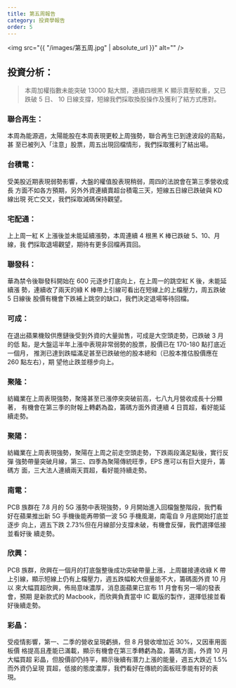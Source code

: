 ```yaml
---
title: 第五周報告
category: 投資學報告
order: 5
---
```


<span class="image fit"><img src="{{ "/images/第五周.jpg" | absolute_url }}" alt="" /></span>

## 投資分析：

> 本周加權指數未能突破 13000 點大關，連續四根黑 K 顯示賣壓較重，又已跌破 5 日、
> 10 日線支撐，短線我們採取換股操作及獲利了結方式應對。

### 聯合再生：

本周為能源週，太陽能股在本周表現更較上周強勢，聯合再生已到達波段的高點，甚
至已被列入「注意」股票，周五出現回檔情形，我們採取獲利了結出場。

### 台積電：

受美股近期表現弱勢影響，大盤的權值股表現稍弱，周四的法說會在第三季營收成長
方面不如各方預期，另外外資連續賣超台積電三天，短線五日線已跌破與 KD 線出現
死亡交叉，我們採取減碼保持觀望。

### 宅配通：

上上周一紅 K 上漲後並未能延續漲勢，本周連續 4 根黑 K 棒已跌破 5、10、月線，我
們採取退場觀望，期待有更多回檔再買回。

### 聯發科：

華為禁令後聯發科開始在 600 元逐步打底向上，在上周一的跳空紅 K 後，未能延續漲
勢，連續收了兩天的綠 K 棒帶上引線可看出在短線上的上檔壓力，周五跌破 5 日線後
股價有機會下跌補上跳空的缺口，我們決定退場等待回檔。

### 可成：

在退出蘋果機殼供應鏈後受到外資的大量拋售，可成是大空頭走勢，已跌破 3 月的低
點，是大盤這半年上漲中表現非常弱勢的股票，股價已在 170-180 點打底近一個月，
推測已達到跌幅滿足甚至已跌破他的股本總和（已股本推估股價應在 260 點左右），期
望他止跌並穩步向上。

### 聚隆：

紡織業在上周表現強勢，聚隆甚至已漲停來突破前高，七八九月營收成長十分顯著，
有機會在第三季的財報上轉虧為盈，籌碼方面外資連續 4 日買超，看好能延續走勢。

### 聚陽：

紡織業在上周表現強勢，聚陽在上周之前走空頭走勢，下跌兩段滿足點後，實行反彈
強勢帶量突破月線，第三、四季為聚陽傳統旺季，EPS 應可以有巨大提升，籌碼方
面，三大法人連續兩天買超，看好能持續走勢。

### 南電：

PCB 族群在 7.8 月的 5G 漲勢中表現強勢，9 月開始進入回檔盤整階段，我們看
好在蘋果推出新 5G 手機後能再帶領一波 5G 手機風潮，南電自 9 月底開始打底並逐步
向上，週五下跌 2.73%但在月線部分支撐未破，有機會反彈，我們選擇低接並看好後
續走勢。

### 欣興：

PCB 族群，欣興在一個月的打底盤整後成功突破帶量上漲，上周雖接連收綠 K
帶上引線，顯示短線上仍有上檔壓力，週五跌幅較大但量能不大，籌碼面外資 10 月以
來大幅買超欣興，佈局意味濃厚，消息面蘋果已宣布 11 月會有另一場的發表會，預期
是新款式的 Macbook，而欣興負責當中 IC 載版的製作，選擇低接並看好後續走勢。

### 彩晶：

受疫情影響，第一、二季的營收呈現虧損，但 8 月營收增加近 30%，又因車用面板價
格提高且產能已滿載，顯示有機會在第三季轉虧為盈，籌碼方面，外資 10 月大幅買超
彩晶，但股價卻仍持平，顯示後續有潛力上漲的能量，週五大跌近 1.5%而外資仍呈現
買超，低接的態度濃厚，我們看好在傳統的面板旺季能有好的表現。
